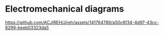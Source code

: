 Electromechanical diagrams
====
https://github.com/ACJIREH/Jireh/assets/141764789/a50c6f34-4d97-43cc-8299-beeb03323da5
